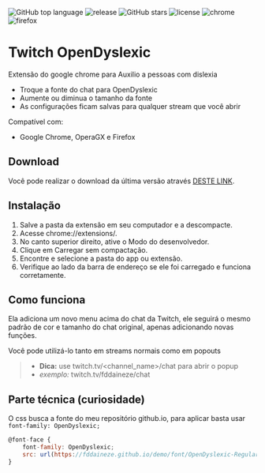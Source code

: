 ![GitHub top language](https://img.shields.io/github/languages/top/fddaineze/twitch-open-dyslexic?color=green)
![release](https://badgen.net/github/release/fddaineze/twitch-open-dyslexic?color=green)
![GitHub stars](https://img.shields.io/github/stars/fddaineze/twitch-open-dyslexic.svg)
![license](https://badgen.net/github/license/fddaineze/twitch-open-dyslexic)
![chrome](https://badgen.net/badge/icon/chrome?icon=chrome&label)
![firefox](https://badgen.net/badge/icon/firefox?icon=firefox&label)
<!-- ![last commit](https://badgen.net/github/last-commit/fddaineze/twitch-open-dyslexic) -->
<!-- ![commits](https://badgen.net/github/commits/fddaineze/twitch-open-dyslexic) -->

# Twitch OpenDyslexic 

Extensão do google chrome para Auxilio a pessoas com dislexia
- Troque a fonte do chat para OpenDyslexic
- Aumente ou diminua o tamanho da fonte
- As configurações ficam salvas para qualquer stream que você abrir

Compatível com:
- Google Chrome, OperaGX e Firefox

Download
--------

Você pode realizar o download da última versão através [DESTE LINK](https://github.com/fddaineze/twitch-open-dyslexic/releases).

Instalação
--------

1. Salve a pasta da extensão em seu computador e a descompacte.
2. Acesse chrome://extensions/.
3. No canto superior direito, ative o Modo do desenvolvedor.
4. Clique em Carregar sem compactação.
5. Encontre e selecione a pasta do app ou extensão.
6. Verifique ao lado da barra de endereço se ele foi carregado e funciona corretamente.

Como funciona
--------

Ela adiciona um novo menu acima do chat da Twitch, ele seguirá o mesmo padrão de cor e tamanho do chat original, apenas adicionando novas funções.

Você pode utilizá-lo tanto em streams normais como em popouts

> - **Dica:** use twitch.tv/<channel_name>/chat para abrir o popup
> - *exemplo:* twitch.tv/fddaineze/chat

Parte técnica (curiosidade)
--------
O css busca a fonte do meu repositório github.io, para aplicar basta usar `font-family: OpenDyslexic;`
```js
@font-face {
    font-family: OpenDyslexic;
    src: url(https://fddaineze.github.io/demo/font/OpenDyslexic-Regular.woff2);
}
```
